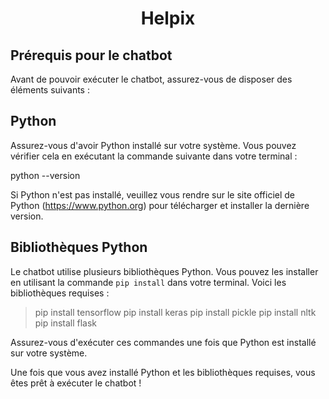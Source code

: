 <h1 align="center">Helpix</h1>

## Prérequis pour le chatbot

Avant de pouvoir exécuter le chatbot, assurez-vous de disposer des éléments suivants :

## Python

Assurez-vous d'avoir Python installé sur votre système. Vous pouvez vérifier cela en exécutant la commande suivante dans votre terminal :

python --version


Si Python n'est pas installé, veuillez vous rendre sur le site officiel de Python (https://www.python.org) pour télécharger et installer la dernière version.

## Bibliothèques Python

Le chatbot utilise plusieurs bibliothèques Python. Vous pouvez les installer en utilisant la commande `pip install` dans votre terminal. Voici les bibliothèques requises :

> pip install tensorflow
> pip install keras
> pip install pickle
> pip install nltk
> pip install flask


Assurez-vous d'exécuter ces commandes une fois que Python est installé sur votre système.

Une fois que vous avez installé Python et les bibliothèques requises, vous êtes prêt à exécuter le chatbot !

